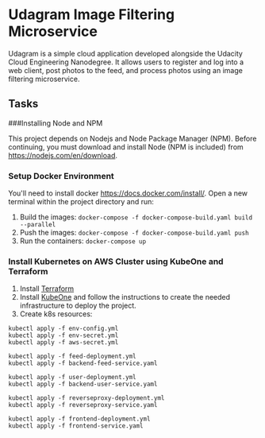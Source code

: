 # Udagram Image Filtering Microservice

Udagram is a simple cloud application developed alongside the Udacity Cloud Engineering Nanodegree. It allows users to register and log into a web client, post photos to the feed, and process photos using an image filtering microservice.

## Tasks

###Installing Node and NPM

This project depends on Nodejs and Node Package Manager (NPM). Before continuing, you must download and install Node (NPM is included) from https://nodejs.com/en/download.

### Setup Docker Environment
You'll need to install docker https://docs.docker.com/install/. Open a new terminal within the project directory and run:

1. Build the images: `docker-compose -f docker-compose-build.yaml build --parallel`
2. Push the images: `docker-compose -f docker-compose-build.yaml push`
3. Run the containers: `docker-compose up`

### Install Kubernetes on AWS Cluster using KubeOne and Terraform

1. Install [Terraform](https://learn.hashicorp.com/terraform/getting-started/install.html)
2. Install [KubeOne](https://github.com/kubermatic/kubeone/blob/master/docs/quickstart-aws.md) and follow the instructions to create the needed infrastructure to deploy the project.
3. Create k8s resources:

```
kubectl apply -f env-config.yml
kubectl apply -f env-secret.yml
kubectl apply -f aws-secret.yml

kubectl apply -f feed-deployment.yml
kubectl apply -f backend-feed-service.yaml

kubectl apply -f user-deployment.yml
kubectl apply -f backend-user-service.yaml

kubectl apply -f reverseproxy-deployment.yml
kubectl apply -f reverseproxy-service.yaml

kubectl apply -f frontend-deployment.yml
kubectl apply -f frontend-service.yaml
```